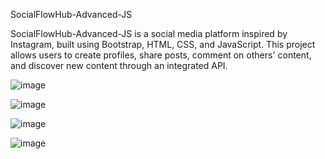SocialFlowHub-Advanced-JS

SocialFlowHub-Advanced-JS is a social media platform inspired by Instagram, built using Bootstrap, HTML, CSS, and JavaScript. This project allows users to create profiles, share posts, comment on others' content, and discover new content through an integrated API.




![image](https://github.com/user-attachments/assets/16d88cdb-1591-4c1a-b22a-375269acd92a)

![image](https://github.com/user-attachments/assets/b98fafa0-be7f-4207-99e9-a38a3e33e4c3)

![image](https://github.com/user-attachments/assets/fe74fc7e-eece-46b2-9776-3dc0e3bb9ee5)

![image](https://github.com/user-attachments/assets/078a6090-8bf8-4dae-97ab-ae41f7903232)



